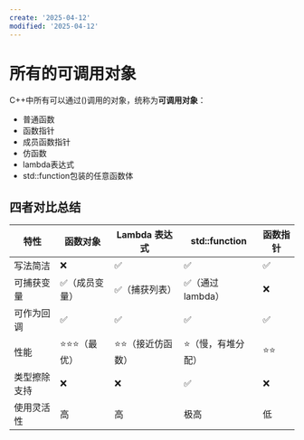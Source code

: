 ```yaml
---
create: '2025-04-12'
modified: '2025-04-12'
---
```


# 所有的可调用对象

C++中所有可以通过()调用的对象，统称为**可调用对象**：

* 普通函数
* 函数指针
* 成员函数指针
* 仿函数
* lambda表达式
* std::function包装的任意函数体

## 四者对比总结

| 特性         | 函数对象      | Lambda 表达式    | std::function     | 函数指针 |
| ------------ | ------------- | ---------------- | ----------------- | -------- |
| 写法简洁     | ❌             | ✅                | ✅                 | ✅        |
| 可捕获变量   | ✅（成员变量） | ✅（捕获列表）    | ✅（通过 lambda）  | ❌        |
| 可作为回调   | ✅             | ✅                | ✅                 | ✅        |
| 性能         | ⭐⭐⭐（最优）   | ⭐⭐（接近仿函数） | ⭐（慢，有堆分配） | ⭐⭐       |
| 类型擦除支持 | ❌             | ❌                | ✅                 | ❌        |
| 使用灵活性   | 高            | 高               | 极高              | 低       |